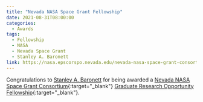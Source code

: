```yaml
---
title: "Nevada NASA Space Grant Fellowship"
date: 2021-08-31T08:00:00
categories:
  - Awards
tags:
  - Fellowship
  - NASA
  - Nevada Space Grant
  - Stanley A. Baronett
link: https://nasa.epscorspo.nevada.edu/nevada-nasa-space-grant-consortium/about/current-student-awards/
---
```


Congratulations to [Stanley A. Baronett](/team/baronett-stanley/) for being awarded a [Nevada NASA Space Grant Consortium](https://nasa.epscorspo.nevada.edu/nevada-nasa-space-grant-consortium/){:target="_blank"} [Graduate Research Opportunity Fellowship](https://nasa.epscorspo.nevada.edu/nevada-nasa-space-grant-consortium/about/current-student-awards/){:target="_blank"}.
